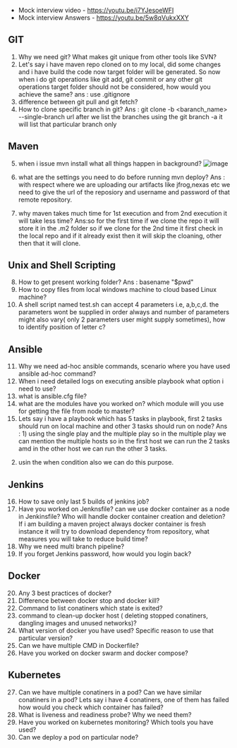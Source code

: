 - Mock interview video - https://youtu.be/i7YJesoeWFI
- Mock interview Answers - https://youtu.be/5w8qVukxXXY 

GIT
---------------------------------------------------------------------------------------------------------------------------------
1. Why we need git? What makes git unique from other tools like SVN?
2. Let's say i have maven repo cloned on to my local, did some changes and i have build the code now target folder will be generated. So now when i do git operations like git add, git commit or any other git operations target folder should not be considered, how would you achieve the same?
ans : use .gitignore
4. difference between git pull and git fetch?
5. How to clone specific branch in git?
Ans : git clone -b <baranch_name> --single-branch url
after we list the branches using the git branch -a it will list that particular branch only

Maven
--------------------------------------------------------------------------------------------------------------------------
5. when i issue mvn install what all things happen in background?
![image](https://github.com/karthikpdm/Devops_interview_questions/assets/108477836/75ca0977-2e7b-484d-9cb9-805d98950a80)

7. what are the settings you need to do before running mvn deploy?
Ans : with respect where we are uploading our artifacts like jfrog,nexas etc
we need to give the url of the reposiory and username and password of that remote repository.
9. why maven takes much time for 1st execution and from 2nd execution it will take less time?
Ans:so for the first time if we clone the repo it will store it in the .m2 folder so if we clone for the 2nd time it first check
in the local repo and if it already exist then it will skip the cloaning, other then that it will clone.

Unix and Shell Scripting 
--------------------------------------------------------------------------------------------------------
8. How to get present working folder?
Ans : basename "$pwd"
10. How to copy files from local windows machine to cloud based Linux machine?
11. A shell script named test.sh can accept 4 parameters i.e, a,b,c,d. the parameters wont be supplied in order always and number of parameters might also vary( only 2 parameters user might supply sometimes), how to identify position of letter c?

Ansible
---------------------------------------------------------------------------------------------------------------------
11. Why we need ad-hoc ansible commands, scenario where you have used ansible ad-hoc command?
12. When i need detailed logs on executing ansible playbook what option i need to use?
13. what is ansible.cfg file?
14. what are the modules have you worked on? which module will you use for getting the file from node to master?
15. Lets say i have a playbook which has 5 tasks in playbook, first 2 tasks should run on local machine and other 3 tasks should run on node?
Ans : 1) using the single play and the multiple play so in the multiple play we can mention the multiple hosts so in the first host we can run the 2 tasks amd
in the other host we can run the other 3 tasks.
2) usin the when condition also we can do this purpose.


Jenkins
-----------------------------------------------------------------------------------------------------------------------
16. How to save only last 5 builds of jenkins job?
17. Have you worked on Jenknsfile? can we use docker container as a node in Jenkinsfile? Who will handle docker container creation and deletion? If i am building a maven project always docker container is fresh instance it will try to download dependency from repository, what measures you will take to reduce build time?
18. Why we need multi branch pipeline?
19. If you forget Jenkins password, how would you login back?

Docker
------------------------------------------------------------------------------------------------------------------------------
20. Any 3 best practices of docker?
21. Difference between docker stop and docker kill?
22. Command to list conatiners which state is exited?
23. command to clean-up docker host ( deleting stopped conatiners, dangling images and unused networks)?
24. What version of docker you have used? Specific reason to use that particular version?
25. Can we have multiple CMD in Dockerfile?
26. Have you worked on docker swarm and docker compose?

Kubernetes
--------------------------------------------------------------------------------------------------------------------------------------
27. Can we have multiple conatiners in a pod? Can we have similar conatiners in a pod? Lets say i have 4 conatiners, one of them has failed how would you check which container has failed?
28. What is liveness and readiness probe? Why we need them?
29. Have you worked on kubernetes monitoring? Which tools you have used?
30. Can we deploy a pod on particular node?
